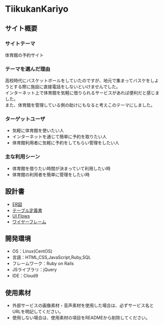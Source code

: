 # TiikukanKariyo

## サイト概要
### サイトテーマ
体育館の予約サイト

### テーマを選んだ理由
高校時代にバスケットボールをしていたのですが、地元で集まってバスケをしようとする際に施設に直接電話をしないといけませんでした。  
インターネット上で体育館を気軽に借りられるサービスがあれば便利だと感じました。  
また、体育館を管理している側の助けにもなると考えこのテーマにしました。

### ターゲットユーザ
- 気軽に体育館を使いたい人
- インターネットを通じて簡単に予約を取りたい人
- 体育館利用者に気軽に予約をしてもらい管理をしたい人

### 主な利用シーン
- 体育館を借りたい時間が決まっていて利用したい時
- 体育館の利用者を簡単に管理をしたい時

## 設計書
- [ER図](https://drive.google.com/file/d/1D-sj2-JBn7Uq9FkhXaAhkw9KvYOTvYSL/view?usp=sharing)
- [テーブル定義書](https://docs.google.com/spreadsheets/d/1xONnzm6mA5FF9XMUw3tgYreRWN0KutTKglNSALgaplg/edit?usp=sharing)
- [UI Flows](https://drive.google.com/file/d/1JRWs_emK8AHV34-Qx7b6JH7hbGinnUgE/view?usp=sharing)
- [ワイヤーフレーム](https://drive.google.com/file/d/1e_Bx7Y_kzic25zTVR6WDtHJg0-ZonPru/view?usp=sharing)
## 開発環境
- OS：Linux(CentOS)
- 言語：HTML,CSS,JavaScript,Ruby,SQL
- フレームワーク：Ruby on Rails
- JSライブラリ：jQuery
- IDE：Cloud9

## 使用素材
- 外部サービスの画像素材・音声素材を使用した場合は、必ずサービス名とURLを明記してください。
- 使用しない場合は、使用素材の項目をREADMEから削除してください。